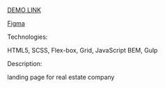 [DEMO LINK](https://Nazar-Kudatsky.github.io/layout_miami/)

[Figma](https://www.figma.com/file/nHz8bflIwJaWP3P99vKTH5/miami_home_new?node-id=16033%3A3)

Technologies:

HTML5, SCSS, Flex-box, Grid, JavaScript BEM, Gulp

Description:

landing page for real estate company



